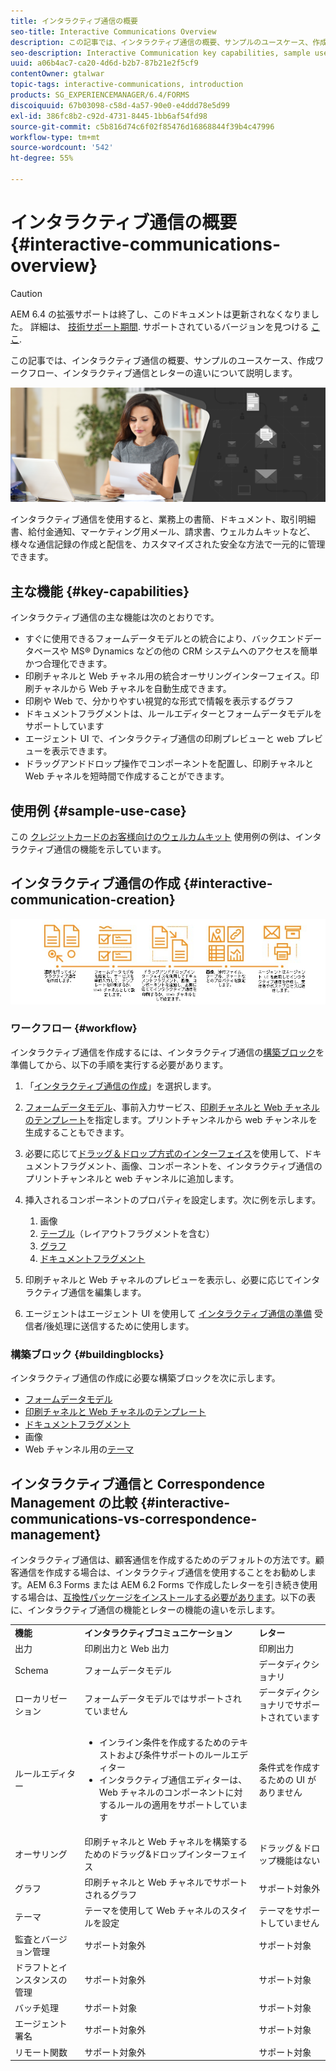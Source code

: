 ```yaml
---
title: インタラクティブ通信の概要
seo-title: Interactive Communications Overview
description: この記事では、インタラクティブ通信の概要、サンプルのユースケース、作成ワークフロー、インタラクティブ通信とレターの違いについて説明します。
seo-description: Interactive Communication key capabilities, sample use cases, creation workflow, and differences between Interactive Communication and Correspondence Management
uuid: a06b4ac7-ca20-4d6d-b2b7-87b21e2f5cf9
contentOwner: gtalwar
topic-tags: interactive-communications, introduction
products: SG_EXPERIENCEMANAGER/6.4/FORMS
discoiquuid: 67b03098-c58d-4a57-90e0-e4ddd78e5d99
exl-id: 386fc8b2-c92d-4731-8445-1bb6af54fd98
source-git-commit: c5b816d74c6f02f85476d16868844f39b4c47996
workflow-type: tm+mt
source-wordcount: '542'
ht-degree: 55%

---
```


# インタラクティブ通信の概要 {#interactive-communications-overview}

>[!CAUTION]
>
>AEM 6.4 の拡張サポートは終了し、このドキュメントは更新されなくなりました。 詳細は、 [技術サポート期間](https://helpx.adobe.com/jp/support/programs/eol-matrix.html). サポートされているバージョンを見つける [ここ](https://experienceleague.adobe.com/docs/?lang=ja).

この記事では、インタラクティブ通信の概要、サンプルのユースケース、作成ワークフロー、インタラクティブ通信とレターの違いについて説明します。

![](do-not-localize/correspondence-management.png)

インタラクティブ通信を使用すると、業務上の書簡、ドキュメント、取引明細書、給付金通知、マーケティング用メール、請求書、ウェルカムキットなど、様々な通信記録の作成と配信を、カスタマイズされた安全な方法で一元的に管理できます。

## 主な機能 {#key-capabilities}

インタラクティブ通信の主な機能は次のとおりです。

* すぐに使用できるフォームデータモデルとの統合により、バックエンドデータベースや MS® Dynamics などの他の CRM システムへのアクセスを簡単かつ合理化できます。
* 印刷チャネルと Web チャネル用の統合オーサリングインターフェイス。印刷チャネルから Web チャネルを自動生成できます。
* 印刷や Web で、分かりやすい視覚的な形式で情報を表示するグラフ
* ドキュメントフラグメントは、ルールエディターとフォームデータモデルをサポートしています
* エージェント UI で、インタラクティブ通信の印刷プレビューと web プレビューを表示できます。
* ドラッグアンドドロップ操作でコンポーネントを配置し、印刷チャネルと Web チャネルを短時間で作成することができます。

## 使用例 {#sample-use-case}

この [クレジットカードのお客様向けのウェルカムキット](/help/forms/using/finance-reference-site-walkthrough.md#credit-card-application-walkthrough) 使用例の例は、インタラクティブ通信の機能を示しています。

## インタラクティブ通信の作成  {#interactive-communication-creation}

![interactive_communication-01](assets/interactive_communication-01.jpg)

### ワークフロー {#workflow}

インタラクティブ通信を作成するには、インタラクティブ通信の[構築ブロック](#buildingblocks)を準備してから、以下の手順を実行する必要があります。

1. 「[インタラクティブ通信の作成](/help/forms/using/create-interactive-communication.md)」を選択します。

1. [フォームデータモデル](/help/forms/using/data-integration.md)、事前入力サービス、[印刷チャネルと Web チャネルのテンプレート](/help/forms/using/web-channel-print-channel.md)を指定します。プリントチャンネルから web チャンネルを生成することもできます。

1. 必要に応じて[ドラッグ＆ドロップ方式のインターフェイス](/help/forms/using/introduction-interactive-communication-authoring.md)を使用して、ドキュメントフラグメント、画像、コンポーネントを、インタラクティブ通信のプリントチャンネルと web チャンネルに追加します。
1. 挿入されるコンポーネントのプロパティを設定します。次に例を示します。

   1. 画像
   1. [テーブル](/help/forms/using/create-interactive-communication.md#tables)（レイアウトフラグメントを含む）
   1. [グラフ](/help/forms/using/chart-component-interactive-communications.md)
   1. [ドキュメントフラグメント](/help/forms/using/create-interactive-communication.md#document-fragment-properties)

1. 印刷チャネルと Web チャネルのプレビューを表示し、必要に応じてインタラクティブ通信を編集します。
1. エージェントはエージェント UI を使用して [インタラクティブ通信の準備](/help/forms/using/prepare-send-interactive-communication.md) 受信者/後処理に送信するために使用します。

### 構築ブロック {#buildingblocks}

インタラクティブ通信の作成に必要な構築ブロックを次に示します。

* [フォームデータモデル](/help/forms/using/data-integration.md)
* [印刷チャネルと Web チャネルのテンプレート](/help/forms/using/web-channel-print-channel.md)
* [ドキュメントフラグメント](/help/forms/using/document-fragments.md)
* 画像
* Web チャンネル用の[テーマ](/help/forms/using/themes.md)

## インタラクティブ通信と Correspondence Management の比較 {#interactive-communications-vs-correspondence-management}

インタラクティブ通信は、顧客通信を作成するためのデフォルトの方法です。顧客通信を作成する場合は、インタラクティブ通信を使用することをお勧めします。AEM 6.3 Forms または AEM 6.2 Forms で作成したレターを引き続き使用する場合は、[互換性パッケージをインストールする必要があります](/help/forms/using/compatibility-package.md)。以下の表に、インタラクティブ通信の機能とレターの機能の違いを示します。

<table> 
 <tbody>
  <tr>
   <td><strong>機能</strong></td> 
   <td><strong>インタラクティブコミュニケーション</strong></td> 
   <td><strong>レター</strong></td> 
  </tr>
  <tr>
   <td>出力</td> 
   <td>印刷出力と Web 出力</td> 
   <td>印刷出力</td> 
  </tr>
  <tr>
   <td>Schema</td> 
   <td>フォームデータモデル </td> 
   <td>データディクショナリ </td> 
  </tr>
  <tr>
   <td>ローカリゼーション</td> 
   <td>フォームデータモデルではサポートされていません</td> 
   <td>データディクショナリでサポートされています</td> 
  </tr>
  <tr>
   <td>ルールエディター</td> 
   <td>
    <ul> 
     <li>インライン条件を作成するためのテキストおよび条件サポートのルールエディター</li> 
     <li>インタラクティブ通信エディターは、Web チャネルのコンポーネントに対するルールの適用をサポートしています</li> 
    </ul> </td> 
   <td>条件式を作成するための UI がありません</td> 
  </tr>
  <tr>
   <td>オーサリング</td> 
   <td>印刷チャネルと Web チャネルを構築するためのドラッグ&amp;ドロップインターフェイス</td> 
   <td>ドラッグ＆ドロップ機能はない </td> 
  </tr>
  <tr>
   <td>グラフ</td> 
   <td>印刷チャネルと Web チャネルでサポートされるグラフ</td> 
   <td>サポート対象外</td> 
  </tr>
  <tr>
   <td>テーマ</td> 
   <td>テーマを使用して Web チャネルのスタイルを設定</td> 
   <td>テーマをサポートしていません</td> 
  </tr>
  <tr>
   <td>監査とバージョン管理</td> 
   <td>サポート対象外</td> 
   <td>サポート対象</td> 
  </tr>
  <tr>
   <td>ドラフトとインスタンスの管理</td> 
   <td>サポート対象外</td> 
   <td>サポート対象</td> 
  </tr>
  <tr>
   <td>バッチ処理</td> 
   <td>サポート対象 </td> 
   <td>サポート対象</td> 
  </tr>
  <tr>
   <td>エージェント署名</td> 
   <td>サポート対象外</td> 
   <td>サポート対象</td> 
  </tr>
  <tr>
   <td>リモート関数</td> 
   <td>サポート対象外</td> 
   <td>サポート対象</td> 
  </tr>
 </tbody>
</table>
